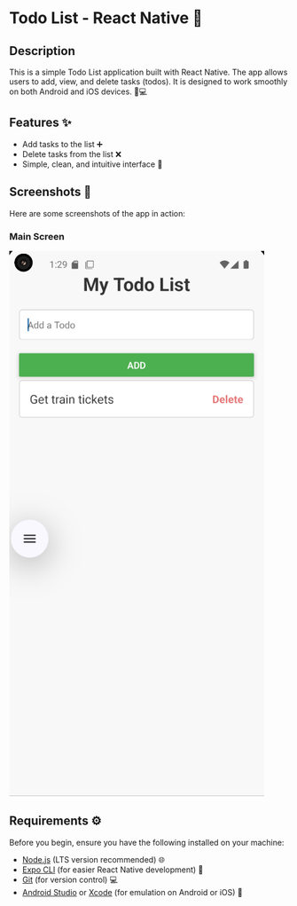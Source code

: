 # Todo List - React Native 📝

## Description

This is a simple Todo List application built with React Native. The app allows users to add, view, and delete tasks (todos). It is designed to work smoothly on both Android and iOS devices. 📱💻

## Features ✨

- Add tasks to the list ➕
- Delete tasks from the list ❌
- Simple, clean, and intuitive interface 🌟

## Screenshots 📸

Here are some screenshots of the app in action:

### Main Screen
![Main Screen](./assets/screenshot1.png)

## Requirements ⚙️

Before you begin, ensure you have the following installed on your machine:

- [Node.js](https://nodejs.org/) (LTS version recommended) 🌐
- [Expo CLI](https://docs.expo.dev/get-started/installation/) (for easier React Native development) 🚀
- [Git](https://git-scm.com/) (for version control) 💻
- [Android Studio](https://developer.android.com/studio) or [Xcode](https://developer.apple.com/xcode/) (for emulation on Android or iOS) 📱
